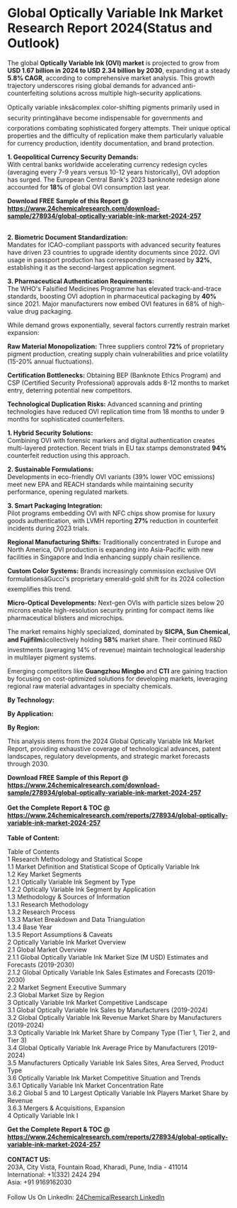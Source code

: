 <h1>Global Optically Variable Ink Market Research Report 2024(Status and Outlook)</h1><p>The global <strong>Optically Variable Ink (OVI) market</strong> is projected to grow from <strong>USD 1.67 billion in 2024 to USD 2.34 billion by 2030</strong>, expanding at a steady <strong>5.8% CAGR</strong>, according to comprehensive market analysis. This growth trajectory underscores rising global demands for advanced anti-counterfeiting solutions across multiple high-security applications.</p><p>Optically variable inksâcomplex color-shifting pigments primarily used in security printingâhave become indispensable for governments and corporations combating sophisticated forgery attempts. Their unique optical properties and the difficulty of replication make them particularly valuable for currency production, identity documentation, and brand protection.</p><p><strong>1. Geopolitical Currency Security Demands:</strong><br>
With central banks worldwide accelerating currency redesign cycles (averaging every 7-9 years versus 10-12 years historically), OVI adoption has surged. The European Central Bank's 2023 banknote redesign alone accounted for <strong>18%</strong> of global OVI consumption last year.</p><div><b>Download FREE Sample of this Report @ 
            <a href="https://www.24chemicalresearch.com/download-sample/278934/global-optically-variable-ink-market-2024-257">
            https://www.24chemicalresearch.com/download-sample/278934/global-optically-variable-ink-market-2024-257</a></b></div><br><p><strong>2. Biometric Document Standardization:</strong><br>
Mandates for ICAO-compliant passports with advanced security features have driven 23 countries to upgrade identity documents since 2022. OVI usage in passport production has correspondingly increased by <strong>32%</strong>, establishing it as the second-largest application segment.</p><p><strong>3. Pharmaceutical Authentication Requirements:</strong><br>
The WHO's Falsified Medicines Programme has elevated track-and-trace standards, boosting OVI adoption in pharmaceutical packaging by <strong>40%</strong> since 2021. Major manufacturers now embed OVI features in 68% of high-value drug packaging.</p><p>While demand grows exponentially, several factors currently restrain market expansion:</p><p><strong>Raw Material Monopolization:</strong> Three suppliers control <strong>72%</strong> of proprietary pigment production, creating supply chain vulnerabilities and price volatility (15-20% annual fluctuations).</p><p><strong>Certification Bottlenecks:</strong> Obtaining BEP (Banknote Ethics Program) and CSP (Certified Security Professional) approvals adds 8-12 months to market entry, deterring potential new competitors.</p><p><strong>Technological Duplication Risks:</strong> Advanced scanning and printing technologies have reduced OVI replication time from 18 months to under 9 months for sophisticated counterfeiters.</p><p><strong>1. Hybrid Security Solutions:</strong><br>
Combining OVI with forensic markers and digital authentication creates multi-layered protection. Recent trials in EU tax stamps demonstrated <strong>94%</strong> counterfeit reduction using this approach.</p><p><strong>2. Sustainable Formulations:</strong><br>
Developments in eco-friendly OVI variants (39% lower VOC emissions) meet new EPA and REACH standards while maintaining security performance, opening regulated markets.</p><p><strong>3. Smart Packaging Integration:</strong><br>
Pilot programs embedding OVI with NFC chips show promise for luxury goods authentication, with LVMH reporting <strong>27%</strong> reduction in counterfeit incidents during 2023 trials.</p><p><strong>Regional Manufacturing Shifts:</strong> Traditionally concentrated in Europe and North America, OVI production is expanding into Asia-Pacific with new facilities in Singapore and India enhancing supply chain resilience.</p><p><strong>Custom Color Systems:</strong> Brands increasingly commission exclusive OVI formulationsâGucci's proprietary emerald-gold shift for its 2024 collection exemplifies this trend.</p><p><strong>Micro-Optical Developments:</strong> Next-gen OVIs with particle sizes below 20 microns enable high-resolution security printing for compact items like pharmaceutical blisters and microchips.</p><p>The market remains highly specialized, dominated by <strong>SICPA, Sun Chemical, and Fujifilm</strong>âcollectively holding <strong>58%</strong> market share. Their continued R&amp;D investments (averaging 14% of revenue) maintain technological leadership in multilayer pigment systems.</p><p>Emerging competitors like <strong>Guangzhou Mingbo</strong> and <strong>CTI</strong> are gaining traction by focusing on cost-optimized solutions for developing markets, leveraging regional raw material advantages in specialty chemicals.</p><p><strong>By Technology:</strong></p><p><strong>By Application:</strong></p><p><strong>By Region:</strong></p><p>This analysis stems from the 2024 Global Optically Variable Ink Market Report, providing exhaustive coverage of technological advances, patent landscapes, regulatory developments, and strategic market forecasts through 2030.</p><div><b>Download FREE Sample of this Report @ 
            <a href="https://www.24chemicalresearch.com/download-sample/278934/global-optically-variable-ink-market-2024-257">
            https://www.24chemicalresearch.com/download-sample/278934/global-optically-variable-ink-market-2024-257</a></b></div><br><div><b>Get the Complete Report & TOC @ 
            <a href="https://www.24chemicalresearch.com/reports/278934/global-optically-variable-ink-market-2024-257">
            https://www.24chemicalresearch.com/reports/278934/global-optically-variable-ink-market-2024-257</a></b></div><br>
            <b>Table of Content:</b><p>Table of Contents<br />
 1 Research Methodology and Statistical Scope<br />
 1.1 Market Definition and Statistical Scope of Optically Variable Ink<br />
 1.2 Key Market Segments<br />
 1.2.1 Optically Variable Ink Segment by Type<br />
 1.2.2 Optically Variable Ink Segment by Application<br />
 1.3 Methodology & Sources of Information<br />
 1.3.1 Research Methodology<br />
 1.3.2 Research Process<br />
 1.3.3 Market Breakdown and Data Triangulation<br />
 1.3.4 Base Year<br />
 1.3.5 Report Assumptions & Caveats<br />
 2 Optically Variable Ink Market Overview<br />
 2.1 Global Market Overview<br />
 2.1.1 Global Optically Variable Ink Market Size (M USD) Estimates and Forecasts (2019-2030)<br />
 2.1.2 Global Optically Variable Ink Sales Estimates and Forecasts (2019-2030)<br />
 2.2 Market Segment Executive Summary<br />
 2.3 Global Market Size by Region<br />
 3 Optically Variable Ink Market Competitive Landscape<br />
 3.1 Global Optically Variable Ink Sales by Manufacturers (2019-2024)<br />
 3.2 Global Optically Variable Ink Revenue Market Share by Manufacturers (2019-2024)<br />
 3.3 Optically Variable Ink Market Share by Company Type (Tier 1, Tier 2, and Tier 3)<br />
 3.4 Global Optically Variable Ink Average Price by Manufacturers (2019-2024)<br />
 3.5 Manufacturers Optically Variable Ink Sales Sites, Area Served, Product Type<br />
 3.6 Optically Variable Ink Market Competitive Situation and Trends<br />
 3.6.1 Optically Variable Ink Market Concentration Rate<br />
 3.6.2 Global 5 and 10 Largest Optically Variable Ink Players Market Share by Revenue<br />
 3.6.3 Mergers & Acquisitions, Expansion<br />
 4 Optically Variable Ink I</p><div><b>Get the Complete Report & TOC @ 
            <a href="https://www.24chemicalresearch.com/reports/278934/global-optically-variable-ink-market-2024-257">
            https://www.24chemicalresearch.com/reports/278934/global-optically-variable-ink-market-2024-257</a></b></div><br><b>CONTACT US:</b><br>
            203A, City Vista, Fountain Road, Kharadi, Pune, India - 411014<br>
            International: +1(332) 2424 294<br>
            Asia: +91 9169162030 <br><br>
            Follow Us On LinkedIn: <a href="https://www.linkedin.com/company/24chemicalresearch/">24ChemicalResearch LinkedIn</a>